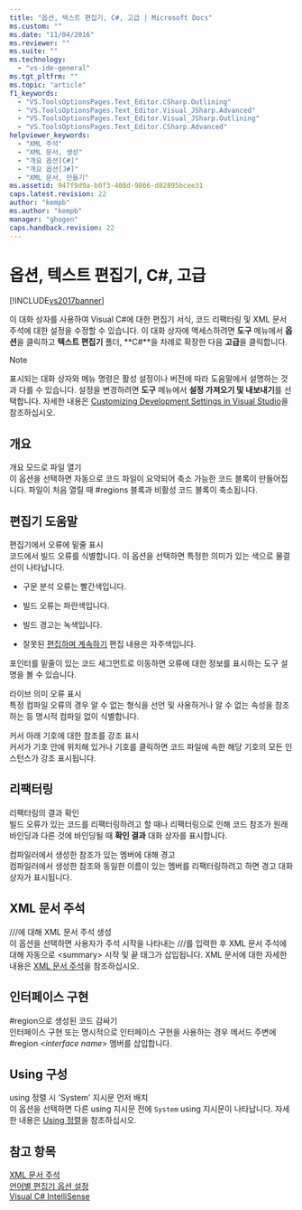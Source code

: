 ```yaml
---
title: "옵션, 텍스트 편집기, C#, 고급 | Microsoft Docs"
ms.custom: ""
ms.date: "11/04/2016"
ms.reviewer: ""
ms.suite: ""
ms.technology: 
  - "vs-ide-general"
ms.tgt_pltfrm: ""
ms.topic: "article"
f1_keywords: 
  - "VS.ToolsOptionsPages.Text_Editor.CSharp.Outlining"
  - "VS.ToolsOptionsPages.Text_Editor.Visual_JSharp.Advanced"
  - "VS.ToolsOptionsPages.Text_Editor.Visual_JSharp.Outlining"
  - "VS.ToolsOptionsPages.Text_Editor.CSharp.Advanced"
helpviewer_keywords: 
  - "XML 주석"
  - "XML 문서, 생성"
  - "개요 옵션[C#]"
  - "개요 옵션[J#]"
  - "XML 문서, 만들기"
ms.assetid: 947f9d9a-b0f3-408d-9866-d82895bcee31
caps.latest.revision: 22
author: "kempb"
ms.author: "kempb"
manager: "ghogen"
caps.handback.revision: 22
---
```

# 옵션, 텍스트 편집기, C#, 고급
[!INCLUDE[vs2017banner](../../code-quality/includes/vs2017banner.md)]

이 대화 상자를 사용하여 Visual C\#에 대한 편집기 서식, 코드 리팩터링 및 XML 문서 주석에 대한 설정을 수정할 수 있습니다.  이 대화 상자에 액세스하려면 **도구** 메뉴에서 **옵션**을 클릭하고 **텍스트 편집기** 폴더, **C\#**을 차례로 확장한 다음 **고급**을 클릭합니다.  
  
> [!NOTE]
>  표시되는 대화 상자와 메뉴 명령은 활성 설정이나 버전에 따라 도움말에서 설명하는 것과 다를 수 있습니다.  설정을 변경하려면 **도구** 메뉴에서 **설정 가져오기 및 내보내기**를 선택합니다.  자세한 내용은 [Customizing Development Settings in Visual Studio](http://msdn.microsoft.com/ko-kr/22c4debb-4e31-47a8-8f19-16f328d7dcd3)을 참조하십시오.  
  
## 개요  
 개요 모드로 파일 열기  
 이 옵션을 선택하면 자동으로 코드 파일이 요약되어 축소 가능한 코드 블록이 만들어집니다.  파일이 처음 열릴 때 \#regions 블록과 비활성 코드 블록이 축소됩니다.  
  
## 편집기 도움말  
 편집기에서 오류에 밑줄 표시  
 코드에서 빌드 오류를 식별합니다.  이 옵션을 선택하면 특정한 의미가 있는 색으로 물결선이 나타납니다.  
  
-   구문 분석 오류는 빨간색입니다.  
  
-   빌드 오류는 파란색입니다.  
  
-   빌드 경고는 녹색입니다.  
  
-   잘못된 [편집하며 계속하기](../../debugger/edit-and-continue.md) 편집 내용은 자주색입니다.  
  
 포인터를 밑줄이 있는 코드 세그먼트로 이동하면 오류에 대한 정보를 표시하는 도구 설명을 볼 수 있습니다.  
  
 라이브 의미 오류 표시  
 특정 컴파일 오류의 경우 알 수 없는 형식을 선언 및 사용하거나 알 수 없는 속성을 참조하는 등 명시적 컴파일 없이 식별합니다.  
  
 커서 아래 기호에 대한 참조를 강조 표시  
 커서가 기호 안에 위치해 있거나 기호를 클릭하면 코드 파일에 속한 해당 기호의 모든 인스턴스가 강조 표시됩니다.  
  
## 리팩터링  
 리팩터링의 결과 확인  
 빌드 오류가 있는 코드를 리팩터링하려고 할 때나 리팩터링으로 인해 코드 참조가 원래 바인딩과 다른 것에 바인딩될 때 **확인 결과** 대화 상자를 표시합니다.  
  
 컴파일러에서 생성한 참조가 있는 멤버에 대해 경고  
 컴파일러에서 생성한 참조와 동일한 이름이 있는 멤버를 리팩터링하려고 하면 경고 대화 상자가 표시됩니다.  
  
## XML 문서 주석  
 \/\/\/에 대해 XML 문서 주석 생성  
 이 옵션을 선택하면 사용자가 주석 시작을 나타내는 \/\/\/를 입력한 후 XML 문서 주석에 대해 자동으로 \<summary\> 시작 및 끝 태그가 삽입됩니다.  XML 문서에 대한 자세한 내용은 [XML 문서 주석](/dotnet/csharp/programming-guide/xmldoc/xml-documentation-comments)을 참조하십시오.  
  
## 인터페이스 구현  
 \#region으로 생성된 코드 감싸기  
 인터페이스 구현 또는 명시적으로 인터페이스 구현을 사용하는 경우 메서드 주변에 \#region \<*interface name*\> 멤버를 삽입합니다.  
  
## Using 구성  
 using 정렬 시 'System' 지시문 먼저 배치  
 이 옵션을 선택하면 다른 using 지시문 전에 `System` using 지시문이 나타납니다.  자세한 내용은 [Using 정렬](../../misc/sort-usings.md)을 참조하십시오.  
  
## 참고 항목  
 [XML 문서 주석](/dotnet/csharp/programming-guide/xmldoc/xml-documentation-comments)   
 [언어별 편집기 옵션 설정](../../ide/reference/setting-language-specific-editor-options.md)   
 [Visual C\# IntelliSense](../../ide/visual-csharp-intellisense.md)